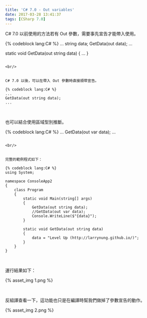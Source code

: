 ```yaml
---
title: 'C# 7.0 - Out variables'
date: 2017-03-28 13:41:37
tags: [CSharp 7.0]
---
```


C# 7.0 以前使用的方法若有 Out 參數，需要事先宣告才能帶入使用。  

<!-- More -->

{% codeblock lang:C# %}
...
string data;
GetData(out data);
...

static void GetData(out string data)
{
    ...
}
```

<br/>


C# 7.0 以後，可以在帶入 Out 參數時直接順帶宣告。  

{% codeblock lang:C# %}
...
GetData(out string data);
...
```

<br/>


也可以結合使用區域型別推斷。  

{% codeblock lang:C# %}
...
GetData(out var data);
...
```

<br/>


完整的範例程式如下：  

{% codeblock lang:C# %}
using System;

namespace ConsoleApp2
{
    class Program
    {
        static void Main(string[] args)
        {
            GetData(out string data);
            //GetData(out var data);
            Console.WriteLine($"{data}");
        }

        static void GetData(out string data)
        {
            data = "Level Up (http://larrynung.github.io/)";
        }
    }
}
```

<br/>


運行結果如下：  

{% asset_img 1.png %}

<br/>


反組譯查看一下，這功能也只是在編譯時幫我們做掉了參數宣告的動作。  

{% asset_img 2.png %}

<br/>